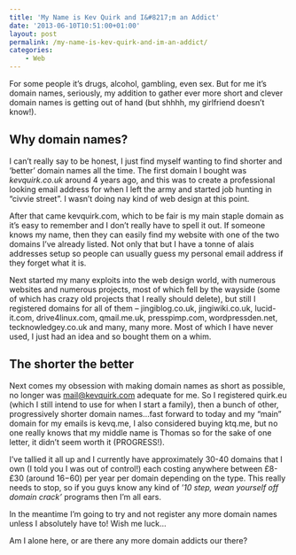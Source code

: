 ```yaml
---
title: 'My Name is Kev Quirk and I&#8217;m an Addict'
date: '2013-06-10T10:51:00+01:00'
layout: post
permalink: /my-name-is-kev-quirk-and-im-an-addict/
categories:
    - Web
---
```


For some people it’s drugs, alcohol, gambling, even sex. But for me it’s domain names, seriously, my addition to gather ever more short and clever domain names is getting out of hand (but shhhh, my girlfriend doesn’t know!).

## Why domain names?

I can’t really say to be honest, I just find myself wanting to find shorter and ‘better’ domain names all the time. The first domain I bought was *kevquirk.co.uk* around 4 years ago, and this was to create a professional looking email address for when I left the army and started job hunting in “civvie street”. I wasn’t doing nay kind of web design at this point.

After that came kevquirk.com, which to be fair is my main staple domain as it’s easy to remember and I don’t really have to spell it out. If someone knows my name, then they can easily find my website with one of the two domains I’ve already listed. Not only that but I have a tonne of alais addresses setup so people can usually guess my personal email address if they forget what it is.

Next started my many exploits into the web design world, with numerous websites and numerous projects, most of which fell by the wayside (some of which has crazy old projects that I really should delete), but still I registered domains for all of them – jingiblog.co.uk, jingiwiki.co.uk, lucid-it.com, drive4linux.com, qmail.me.uk, presspimp.com, wordpressden.net, tecknowledgey.co.uk and many, many more. Most of which I have never used, I just had an idea and so bought them on a whim.

## The shorter the better

Next comes my obsession with making domain names as short as possible, no longer was mail@kevquirk.com adequate for me. So I registered quirk.eu (which I still intend to use for when I start a family), then a bunch of other, progressively shorter domain names…fast forward to today and my “main” domain for my emails is kevq.me, I also considered buying ktq.me, but no one really knows that my middle name is Thomas so for the sake of one letter, it didn’t seem worth it (PROGRESS!).

I’ve tallied it all up and I currently have approximately 30-40 domains that I own (I told you I was out of control!) each costing anywhere between £8-£30 (around $16-$60) per year per domain depending on the type. This really needs to stop, so if you guys know any kind of ’*10 step, wean yourself off domain crack’* programs then I’m all ears.

In the meantime I’m going to try and not register any more domain names unless I absolutely have to! Wish me luck…

Am I alone here, or are there any more domain addicts our there?